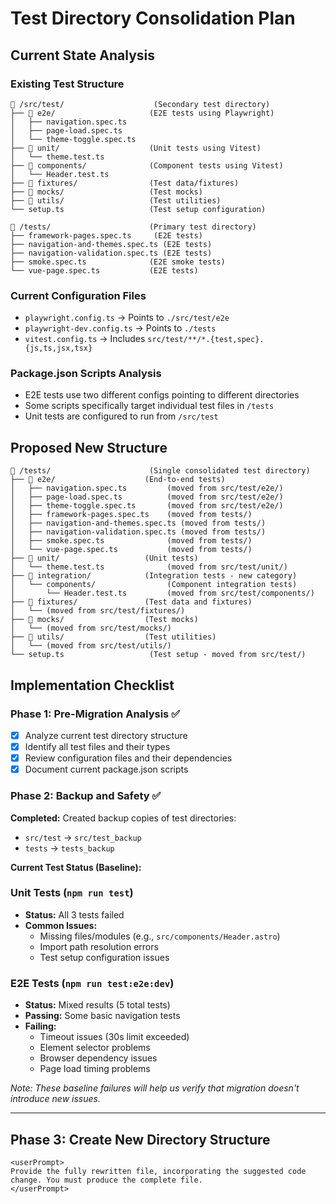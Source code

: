 # Test Directory Consolidation Plan

## Current State Analysis

### Existing Test Structure
```
📁 /src/test/                    (Secondary test directory)
├── 📁 e2e/                     (E2E tests using Playwright)
│   ├── navigation.spec.ts
│   ├── page-load.spec.ts
│   └── theme-toggle.spec.ts
├── 📁 unit/                    (Unit tests using Vitest)
│   └── theme.test.ts
├── 📁 components/              (Component tests using Vitest)
│   └── Header.test.ts
├── 📁 fixtures/                (Test data/fixtures)
├── 📁 mocks/                   (Test mocks)
├── 📁 utils/                   (Test utilities)
└── setup.ts                   (Test setup configuration)

📁 /tests/                      (Primary test directory)
├── framework-pages.spec.ts     (E2E tests)
├── navigation-and-themes.spec.ts (E2E tests)
├── navigation-validation.spec.ts (E2E tests)
├── smoke.spec.ts              (E2E smoke tests)
└── vue-page.spec.ts           (E2E tests)
```

### Current Configuration Files
- `playwright.config.ts` → Points to `./src/test/e2e`
- `playwright-dev.config.ts` → Points to `./tests`
- `vitest.config.ts` → Includes `src/test/**/*.{test,spec}.{js,ts,jsx,tsx}`

### Package.json Scripts Analysis
- E2E tests use two different configs pointing to different directories
- Some scripts specifically target individual test files in `/tests`
- Unit tests are configured to run from `/src/test`

## Proposed New Structure

```
📁 /tests/                      (Single consolidated test directory)
├── 📁 e2e/                    (End-to-end tests)
│   ├── navigation.spec.ts         (moved from src/test/e2e/)
│   ├── page-load.spec.ts          (moved from src/test/e2e/)
│   ├── theme-toggle.spec.ts       (moved from src/test/e2e/)
│   ├── framework-pages.spec.ts    (moved from tests/)
│   ├── navigation-and-themes.spec.ts (moved from tests/)
│   ├── navigation-validation.spec.ts (moved from tests/)
│   ├── smoke.spec.ts              (moved from tests/)
│   └── vue-page.spec.ts           (moved from tests/)
├── 📁 unit/                   (Unit tests)
│   └── theme.test.ts              (moved from src/test/unit/)
├── 📁 integration/            (Integration tests - new category)
│   └── components/                (Component integration tests)
│       └── Header.test.ts         (moved from src/test/components/)
├── 📁 fixtures/               (Test data and fixtures)
│   └── (moved from src/test/fixtures/)
├── 📁 mocks/                  (Test mocks)
│   └── (moved from src/test/mocks/)
├── 📁 utils/                  (Test utilities)
│   └── (moved from src/test/utils/)
└── setup.ts                   (Test setup - moved from src/test/)
```

## Implementation Checklist

### Phase 1: Pre-Migration Analysis ✅
- [x] Analyze current test directory structure
- [x] Identify all test files and their types
- [x] Review configuration files and their dependencies
- [x] Document current package.json scripts

### Phase 2: Backup and Safety ✅

**Completed:** Created backup copies of test directories:
- `src/test` → `src/test_backup`
- `tests` → `tests_backup`

**Current Test Status (Baseline):**

### Unit Tests (`npm run test`)
- **Status:** All 3 tests failed
- **Common Issues:**
  - Missing files/modules (e.g., `src/components/Header.astro`)
  - Import path resolution errors
  - Test setup configuration issues

### E2E Tests (`npm run test:e2e:dev`)
- **Status:** Mixed results (5 total tests)
- **Passing:** Some basic navigation tests
- **Failing:** 
  - Timeout issues (30s limit exceeded)
  - Element selector problems
  - Browser dependency issues
  - Page load timing problems

*Note: These baseline failures will help us verify that migration doesn't introduce new issues.*

---

## Phase 3: Create New Directory Structure
```
<userPrompt>
Provide the fully rewritten file, incorporating the suggested code change. You must produce the complete file.
</userPrompt>